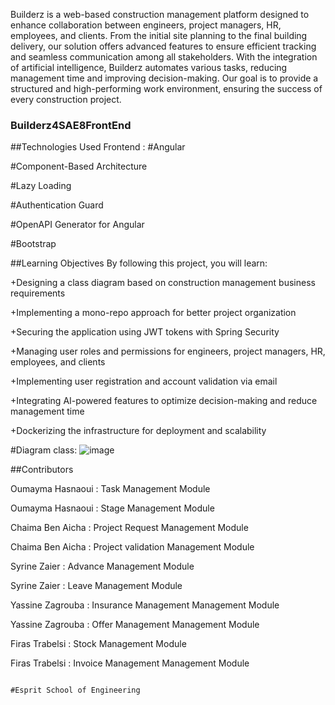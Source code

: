 Builderz is a web-based construction management platform designed to enhance collaboration between engineers, project managers, HR, employees, and clients. From the initial site planning to the final building delivery, our solution offers advanced features to ensure efficient tracking and seamless communication among all stakeholders. With the integration of artificial intelligence, Builderz automates various tasks, reducing management time and improving decision-making. Our goal is to provide a structured and high-performing work environment, ensuring the success of every construction project.
### Builderz4SAE8FrontEnd

##Technologies Used
Frontend :
  #Angular
  
  #Component-Based Architecture
  
  #Lazy Loading
  
  #Authentication Guard

  #OpenAPI Generator for Angular
  
  #Bootstrap


##Learning Objectives
By following this project, you will learn:

  +Designing a class diagram based on construction management business requirements
  
  +Implementing a mono-repo approach for better project organization
  
  +Securing the application using JWT tokens with Spring Security
  
  +Managing user roles and permissions for engineers, project managers, HR, employees, and clients
  
  +Implementing user registration and account validation via email
  
  +Integrating AI-powered features to optimize decision-making and reduce management time
  
  +Dockerizing the infrastructure for deployment and scalability


#Diagram class:
![image](https://github.com/user-attachments/assets/3138d325-fb87-40fd-b104-dcff3d8199b0)







##Contributors

Oumayma Hasnaoui : Task Management Module 

Oumayma Hasnaoui : Stage Management Module 

Chaima Ben Aicha : Project Request Management Module 

Chaima Ben Aicha : Project validation Management Module 

Syrine Zaier     : Advance Management Module 

Syrine Zaier     : Leave Management Module 

Yassine Zagrouba : Insurance Management Management Module 

Yassine Zagrouba : Offer Management Management Module 

Firas Trabelsi   : Stock Management Module 

Firas Trabelsi   : Invoice Management Management Module 













                                                                                                                                                                                      #Esprit School of Engineering


